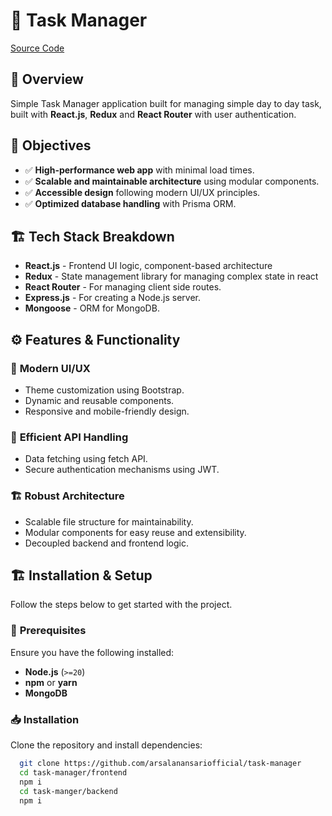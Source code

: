 # 🚀 Task Manager

[Source Code](https://github.com/arsalanansariofficial/task-manager)

## 📌 Overview

Simple Task Manager application built for managing simple day to day task, built with **React.js**, **Redux** and **React Router** with user authentication.

## 🎯 Objectives

- ✅ **High-performance web app** with minimal load times.
- ✅ **Scalable and maintainable architecture** using modular components.
- ✅ **Accessible design** following modern UI/UX principles.
- ✅ **Optimized database handling** with Prisma ORM.

## 🏗 Tech Stack Breakdown

- **React.js** - Frontend UI logic, component-based architecture
- **Redux** - State management library for managing complex state in react
- **React Router** - For managing client side routes.
- **Express.js** - For creating a Node.js server.
- **Mongoose** - ORM for MongoDB.

## ⚙️ Features & Functionality

### 🎨 **Modern UI/UX**

- Theme customization using Bootstrap.
- Dynamic and reusable components.
- Responsive and mobile-friendly design.

### 📡 **Efficient API Handling**

- Data fetching using fetch API.
- Secure authentication mechanisms using JWT.

### 🏗 **Robust Architecture**

- Scalable file structure for maintainability.
- Modular components for easy reuse and extensibility.
- Decoupled backend and frontend logic.

## 🏗 Installation & Setup

Follow the steps below to get started with the project.

### 🚀 **Prerequisites**

Ensure you have the following installed:

- **Node.js** (`>=20`)
- **npm** or **yarn**
- **MongoDB**

### 📥 **Installation**

Clone the repository and install dependencies:

```bash
  git clone https://github.com/arsalanansariofficial/task-manager
  cd task-manager/frontend
  npm i
  cd task-manger/backend
  npm i
```
